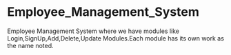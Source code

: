 # Employee_Management_System
Employee Management System where we have modules like Login,SignUp,Add,Delete,Update Modules.Each module has its own work as the name noted.
